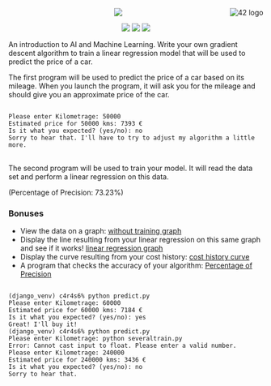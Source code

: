 <a href="https://www.42.fr/">
    <p><img src="https://www.universfreebox.com/UserFiles/image/site_logo.gif" alt="42 logo" title="42" align="right" /></p>
</a>
<p align="center"><img src="https://user-images.githubusercontent.com/34480775/75110997-3a531400-5635-11ea-9e27-70a4de894c9e.JPG" /></p>


<p align="center">
    <img src="https://img.shields.io/badge/Skill%201-Algorithm&AI-9cf">
    <img src="https://img.shields.io/badge/Skill%202-DB%20%26%20Data-blue">
    <img src="https://img.shields.io/badge/Objectives-Machine%20Learning-brightgreen">
</p>

<p>
    An introduction to AI and Machine Learning. Write your own gradient descent algorithm to train a linear regression model that will be used to predict the price of a car.
</p>

<p>
    The first program will be used to predict the price of a car based on its mileage. When you launch the program, it will ask you for the mileage and should give you an approximate price of the car. 
</p>

<!-- Screenshots for predictions after entering the mileage -->
<pre>
<code>
Please enter Kilometrage: 50000
Estimated price for 50000 kms: 7393 €
Is it what you expected? (yes/no): no
Sorry to hear that. I'll have to try to adjust my algorithm a little more.
</code>
</pre>

<p>
    The second program will be used to train your model. It will read the data set and perform a linear regression on this data.
</p>

<!-- Accuracy percentage -->
<p>(Percentage of Precision: 73.23%)</p>

<h3>Bonuses</h3>
<ul>
    <li>View the data on a graph: <a href="https://github.com/beatriangu/ft_linear_regression/blob/main/without%20training.png">without training graph</a></li>
    <li>Display the line resulting from your linear regression on this same graph and see if it works! <a href="https://github.com/beatriangu/ft_linear_regression/blob/main/predict.png">linear regression graph</a></li>
    <li>Display the curve resulting from your cost history: <a href="https://github.com/beatriangu/ft_linear_regression/blob/main/severaltrain.png">cost history curve</a></li>
    <li>A program that checks the accuracy of your algorithm: <a href="https://github.com/beatriangu/ft_linear_regression/blob/main/Percentage%20of%20Precision.png">Percentage of Precision</a></li>
</ul>

<pre>
<code>
(django_venv) c4r4s6% python predict.py
Please enter Kilometrage: 60000
Estimated price for 60000 kms: 7184 €
Is it what you expected? (yes/no): yes
Great! I'll buy it!
(django_venv) c4r4s6% python predict.py
Please enter Kilometrage: python severaltrain.py
Error: Cannot cast input to float. Please enter a valid number.
Please enter Kilometrage: 240000
Estimated price for 240000 kms: 3436 €
Is it what you expected? (yes/no): no
Sorry to hear that.
</code>
</pre>
